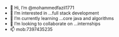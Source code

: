 - 👋 Hi, I’m @mohammedfazil1771
- 👀 I’m interested in ...full stack development 
- 🌱 I’m currently learning ...core java and algorithms
- 💞️ I’m looking to collaborate on ...internships
- 📫 mob:7397435235

<!---
mohammedfazil1771/mohammedfazil1771 is a ✨ special ✨ repository because its `README.md` (this file) appears on your GitHub profile.
You can click the Preview link to take a look at your changes.
--->
